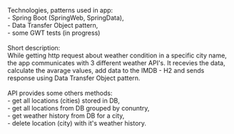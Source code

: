 Technologies, patterns used in app:
<br> - Spring Boot (SpringWeb, SpringData),
<br> - Data Transfer Object pattern,
<br> - some GWT tests (in progress)
<br>
<br>Short description:
<br>While getting http request about weather condition in a specific city name, the app communicates with 3 different weather API's. It recevies the data, calculate the avarage values, add data to the IMDB - H2 and sends response using Data Transfer Object pattern.
<br>
<br>API provides some others methods:
<br> - get all locations (cities) stored in DB,
<br> - get all locations from DB grouped by conuntry,
<br> - get weather history from DB for a city,
<br> - delete location (city) with it's weather history.

